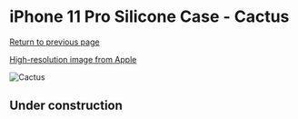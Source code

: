 # iPhone 11 Pro Silicone Case - Cactus

[Return to previous page](/iphone_11)

[High-resolution image from Apple](https://store.storeimages.cdn-apple.com/8756/as-images.apple.com/is/MY1C2?wid=4500&hei=4500&fmt=png)

<div style="width: 500px"><img src="/everyphone/MY1C2.png" alt="Cactus"></div>

## Under construction
